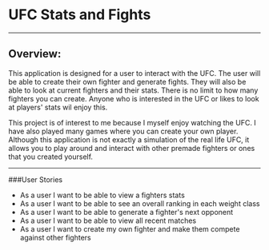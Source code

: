 # UFC Stats and Fights

---

## Overview:

This application is designed for a user to interact with the UFC. The user will be able to create their own fighter
and generate fights. They will also be able to look at current fighters and their stats. There is no limit to how many 
fighters you can create. Anyone who is interested in the UFC or likes to look at players' stats wil enjoy this.

This project is of interest to me because I myself enjoy watching the UFC. I have also played many games where you can
create your own player. Although this application is not exactly a simulation of the real life UFC, it allows you to 
play around and interact with other premade fighters or ones that you
created yourself.

---

###User Stories
- As a user I want to be able to view a fighters stats
- As a user I want to be able to see an overall ranking in each weight class
- As a user I want to be able to generate a fighter's next opponent
- As a user I want to be able to view all recent matches
- As a user I want to create my own fighter and make them compete against other fighters








